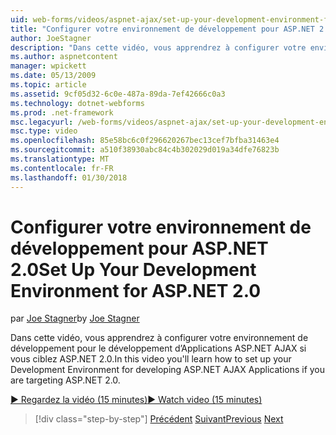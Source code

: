 ```yaml
---
uid: web-forms/videos/aspnet-ajax/set-up-your-development-environment-for-aspnet-20
title: "Configurer votre environnement de développement pour ASP.NET 2.0 | Documents Microsoft"
author: JoeStagner
description: "Dans cette vidéo, vous apprendrez à configurer votre environnement de développement pour le développement d’Applications ASP.NET AJAX si vous ciblez ASP.NET 2.0."
ms.author: aspnetcontent
manager: wpickett
ms.date: 05/13/2009
ms.topic: article
ms.assetid: 9cf05d32-6c0e-487a-89da-7ef42666c0a3
ms.technology: dotnet-webforms
ms.prod: .net-framework
msc.legacyurl: /web-forms/videos/aspnet-ajax/set-up-your-development-environment-for-aspnet-20
msc.type: video
ms.openlocfilehash: 85e58bc6c0f296620267bec13cef7bfba31463e4
ms.sourcegitcommit: a510f38930abc84c4b302029d019a34dfe76823b
ms.translationtype: MT
ms.contentlocale: fr-FR
ms.lasthandoff: 01/30/2018
---
```

<a name="set-up-your-development-environment-for-aspnet-20"></a><span data-ttu-id="6d201-103">Configurer votre environnement de développement pour ASP.NET 2.0</span><span class="sxs-lookup"><span data-stu-id="6d201-103">Set Up Your Development Environment for ASP.NET 2.0</span></span>
====================
<span data-ttu-id="6d201-104">par [Joe Stagner](https://github.com/JoeStagner)</span><span class="sxs-lookup"><span data-stu-id="6d201-104">by [Joe Stagner](https://github.com/JoeStagner)</span></span>

<span data-ttu-id="6d201-105">Dans cette vidéo, vous apprendrez à configurer votre environnement de développement pour le développement d’Applications ASP.NET AJAX si vous ciblez ASP.NET 2.0.</span><span class="sxs-lookup"><span data-stu-id="6d201-105">In this video you'll learn how to set up your Development Environment for developing ASP.NET AJAX Applications if you are targeting ASP.NET 2.0.</span></span>

[<span data-ttu-id="6d201-106">&#9654; Regardez la vidéo (15 minutes)</span><span class="sxs-lookup"><span data-stu-id="6d201-106">&#9654; Watch video (15 minutes)</span></span>](https://channel9.msdn.com/Blogs/ASP-NET-Site-Videos/set-up-your-development-environment-for-aspnet-20)

>[!div class="step-by-step"]
<span data-ttu-id="6d201-107">[Précédent](set-up-your-development-environment-for-aspnet-35.md)
[Suivant](how-do-i-customize-error-handling-for-the-aspnet-ajax-updatepanel.md)</span><span class="sxs-lookup"><span data-stu-id="6d201-107">[Previous](set-up-your-development-environment-for-aspnet-35.md)
[Next](how-do-i-customize-error-handling-for-the-aspnet-ajax-updatepanel.md)</span></span>
